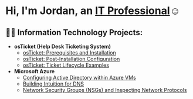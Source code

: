 <h1>Hi, I'm Jordan, an <a href="https://linkedin.com/in/jordan-connelly-2a7a1688/">IT Professional</a>☺</h1>

<h2>👨‍💻 Information Technology Projects:</h2>

- <b>osTicket (Help Desk Ticketing System)</b>
  - [osTicket: Prerequisites and Installation](https://github.com/jordanconnelly/osticket-prereqs)
  - [osTicket: Post-Installation Configuration](https://github.com/jordanconnelly/post-install-config)
  - [osTicket: Ticket Lifecycle Examples](https://github.com/jordanconnelly/ticket-lifestyle)
- <b>Microsoft Azure</b>
  - [Configuring Active Directory within Azure VMs](https://github.com/jordanconnelly/configure-ad)
  - [Building Intuition for DNS](https://github.com/jordanconnelly/DNS-Lifestyle)
  - [Network Security Groups (NSGs) and Inspecting Network Protocols](https://github.com/jordanconnelly/azure-network-protocols)
